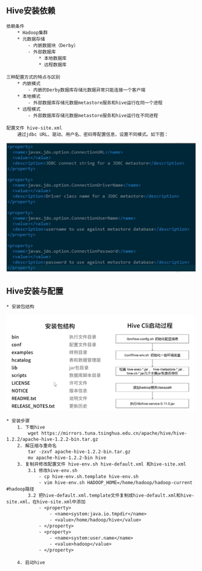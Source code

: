## Hive安装依赖

	依赖条件
		* Hadoop集群
		* 元数据存储
			- 内嵌数据块（Derby）
			- 外部数据库
				* 本地数据库
				* 远程数据库

	三种配置方式的特点与区别
		* 内嵌模式
			- 内嵌的Derby数据库存储元数据异常只能连接一个客户端
		* 本地模式
			- 外部数据库存储元数据metastore服务和hive运行在同一个进程
		* 远程模式
			- 外部数据库存储元数据metastore服务和hive运行在不同进程

	配置文件 hive-site.xml
		通过jdbc URL、驱动、用户名、密码等配置信息，设置不同模式。如下图：

![hive-site示例图](./060301_hive-site示例图.png)

## Hive安装与配置

	* 安装包结构
![安装包结构与启动过程](./060301_hive安装包结构与启动过程.png) 
	
	* 安装步骤
		1. 下载hive
			wget https://mirrors.tuna.tsinghua.edu.cn/apache/hive/hive-1.2.2/apache-hive-1.2.2-bin.tar.gz
		2. 解压缩与重命名
			tar -zxvf apache-hive-1.2.2-bin.tar.gz
			mv apache-hive-1.2.2-bin hive
		3. 复制并修改配置文件 hive-env.sh hive-default.xml 和hive-site.xml
			3.1 修改hive-env.sh
				- cp hive-env.sh.template hive-env.sh
				- vim hive-env.sh HADOOP_HOME=/home/hadoop/hadoop-current #hadoop路径
			3.2 把hive-default.xml.template文件复制成hive-default.xml和hive-site.xml，在hive-site.xml中添加
				- <property>
					- <name>system:java.io.tmpdir</name>
					- <value>/home/hadoop/hive</value>
				- </property>
				- <property>
					- <name>system:user.name</name>
					- <value>hadoop</value>
				- </property>

		4. 启动hive
			
				

			